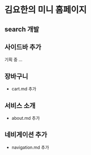 # 김요한의 미니 홈페이지


## search 개발


## 사이드바 추가

기획 중 ...


## 장바구니

- cart.md 추가

## 서비스 소개
- about.md 추가
## 네비게이션 추가
- navigation.md 추가


